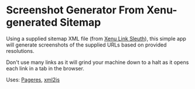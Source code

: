 # Screenshot Generator From Xenu-generated Sitemap

Using a supplied sitemap XML file (from [Xenu Link Sleuth]), this simple app will generate screenshots of the supplied URLs based on provided resolutions.

Don't use many links as it will grind your machine down to a halt as it opens each link in a tab in the browser.

Uses: [Pageres], [xml2js]

[Xenu Link Sleuth]:http://xenus-link-sleuth.en.softonic.com/
[Pageres]:https://github.com/sindresorhus/pageres
[xml2js]:https://github.com/Leonidas-from-XIV/node-xml2js
